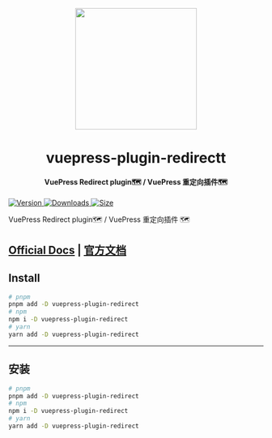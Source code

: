 <!-- markdownlint-disable -->
<p align="center">
  <img width="240" src="https://plugin-pwa2.vuejs.vuepress/logo.svg" style="text-align: center;">
</p>
<h1 align="center">vuepress-plugin-redirectt</h1>
<h4 align="center">VuePress Redirect plugin🗺️ / VuePress 重定向插件🗺️</h4>

[![Version](https://img.shields.io/npm/v/vuepress-plugin-redirect.svg?style=flat-square&logo=npm) ![Downloads](https://img.shields.io/npm/dm/vuepress-plugin-redirect.svg?style=flat-square&logo=npm) ![Size](https://img.shields.io/bundlephobia/min/vuepress-plugin-redirect?style=flat-square&logo=npm)](https://www.npmjs.com/package/vuepress-plugin-redirect)

<!-- markdownlint-restore -->

VuePress Redirect plugin🗺️ / VuePress 重定向插件 🗺️

## [Official Docs](https://plugin-pwa2.vuejs.vuepress/) | [官方文档](https://plugin-redirect.vuejs.vuepress/zh/)

## Install

```bash
# pnpm
pnpm add -D vuepress-plugin-redirect
# npm
npm i -D vuepress-plugin-redirect
# yarn
yarn add -D vuepress-plugin-redirect
```

---

## 安装

```bash
# pnpm
pnpm add -D vuepress-plugin-redirect
# npm
npm i -D vuepress-plugin-redirect
# yarn
yarn add -D vuepress-plugin-redirect
```
